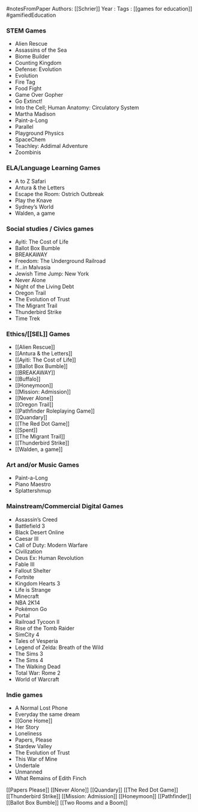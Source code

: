 #notesFromPaper
Authors: [[Schrier]]
Year   :
Tags   : [[games for education]] #gamifiedEducation

### STEM Games
 - Alien Rescue
 - Assassins of the Sea
 - Biome Builder
 - Counting Kingdom
 - Defense: Evolution
 - Evolution
 - Fire Tag
 - Food Fight
 - Game Over Gopher
 - Go Extinct!
 - Into the Cell; Human Anatomy: Circulatory System
 - Martha Madison
 - Paint-a-Long
 - Parallel
 - Playground Physics
 - SpaceChem
 - Teachley: Addimal Adventure
 - Zoombinis
### ELA/Language Learning Games
 - A to Z Safari
 - Antura & the Letters
 - Escape the Room: Ostrich Outbreak
 - Play the Knave
 - Sydney’s World
 - Walden, a game
### Social studies / Civics games
 - Ayiti: The Cost of Life
 - Ballot Box Bumble
 - BREAKAWAY
 - Freedom: The Underground Railroad
 - If...in Malvasia
 - Jewish Time Jump: New York
 - Never Alone
 - Night of the Living Debt
 - Oregon Trail
 - The Evolution of Trust
 - The Migrant Trail
 - Thunderbird Strike
 - Time Trek
### Ethics/[[SEL]] Games
 - [[Alien Rescue]]
 - [[Antura & the Letters]]
 - [[Ayiti: The Cost of Life]]
 - [[Ballot Box Bumble]]
 - [[BREAKAWAY]]
 - [[Buffalo]]
 - [[Honeymoon]]
 - [[Mission: Admission]]
 - [[Never Alone]]
 - [[Oregon Trail]]
 - [[Pathfinder Roleplaying Game]]
 - [[Quandary]]
 - [[The Red Dot Game]]
 - [[Spent]]
 - [[The Migrant Trail]]
 - [[Thunderbird Strike]]
 - [[Walden, a game]]
### Art and/or Music Games
 - Paint-a-Long
 - Piano Maestro
 - Splattershmup
### Mainstream/Commercial Digital Games
 - Assassin’s Creed
 - Battlefield 3
 - Black Desert Online
 - Caesar III
 - Call of Duty: Modern Warfare
 - Civilization
 - Deus Ex: Human Revolution
 - Fable III
 - Fallout Shelter
 - Fortnite
 - Kingdom Hearts 3
 - Life is Strange
 - Minecraft
 - NBA 2K14
 - Pokémon Go
 - Portal
 - Railroad Tycoon II
 - Rise of the Tomb Raider
 - SimCity 4
 - Tales of Vesperia
 - Legend of Zelda: Breath of the Wild
 - The Sims 3
 - The Sims 4
 - The Walking Dead
 - Total War: Rome 2
 - World of Warcraft
### Indie games
 - A Normal Lost Phone
 - Everyday the same dream
 - [[Gone Home]]
 - Her Story
 - Loneliness
 - Papers, Please
 - Stardew Valley
 - The Evolution of Trust
 - This War of Mine
 - Undertale
 - Unmanned
 - What Remains of Edith Finch

[[Papers Please]]
[[Never Alone]]
[[Quandary]]
[[The Red Dot Game]]
[[Thunderbird Strike]]
[[Mission: Admission]]
[[Honeymoon]]
[[Pathfinder]]
[[Ballot Box Bumble]]
[[Two Rooms and a Boom]]
